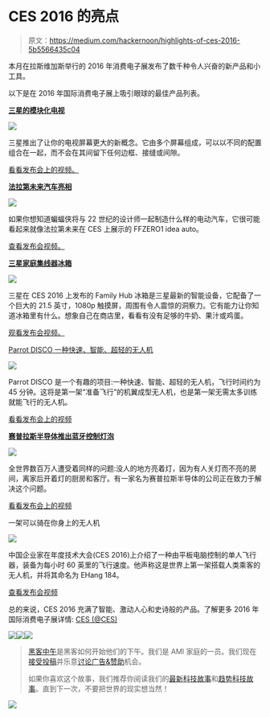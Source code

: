 # CES 2016 的亮点

> 原文：<https://medium.com/hackernoon/highlights-of-ces-2016-5b5566435c04>

本月在拉斯维加斯举行的 2016 年消费电子展发布了数千种令人兴奋的新产品和小工具。

以下是在 2016 年国际消费电子展上吸引眼球的最佳产品列表。

[**三星的模块化电视**](http://ideas.curcle.co/modular-samsung-tv-dream-tv-future/)

![](img/02a8238a07280d6366eab7885fc9301e.png)

三星推出了让你的电视屏幕更大的新概念。它由多个屏幕组成，可以以不同的配置组合在一起，而不会在其间留下任何边框、接缝或间隙。

[看看发布会上的视频。](http://ideas.curcle.co/modular-samsung-tv-dream-tv-future/)

[**法拉第未来汽车亮相**](http://ideas.curcle.co/faraday-unveils-electric-car-future/)

![](img/d925a727210415d98146399e9c748482.png)

如果你想知道蝙蝠侠将与 22 世纪的设计师一起制造什么样的电动汽车，它很可能看起来就像法拉第未来在 CES 上展示的 FFZERO1 idea auto。

[查看发布会视频。](http://ideas.curcle.co/faraday-unveils-electric-car-future/)

[**三星家庭集线器冰箱**](http://ideas.curcle.co/samsung-innovates-fridge-by-allowing-you-to-check-whats-inside/)

![](img/8335fd2bfc3ff3e14b5197d0c51b224e.png)

三星在 CES 2016 上发布的 Family Hub 冰箱是三星最新的智能设备，它配备了一个巨大的 21.5 英寸，1080p 触摸屏，周围有令人震惊的洞察力。它有能力让你知道冰箱里有什么。想象自己在商店里，看看有没有足够的牛奶、果汁或鸡蛋。

[观看发布会视频。](http://ideas.curcle.co/samsung-innovates-fridge-by-allowing-you-to-check-whats-inside/)

[Parrot DISCO 一种快速、智能、超轻的无人机](http://ideas.curcle.co/parrot-disco-fast-smart-ultra-light-drone/)

![](img/5d095d1bd6cfb5b6bd9ba1b99849e51e.png)

Parrot DISCO 是一个有趣的项目:一种快速、智能、超轻的无人机，飞行时间约为 45 分钟。这将是第一架“准备飞行”的机翼成型无人机，也是第一架无需太多训练就能飞行的无人机。

[看看发布会上的视频](http://ideas.curcle.co/parrot-disco-fast-smart-ultra-light-drone/)

[**赛普拉斯半导体推出蓝牙控制灯泡**](http://ideas.curcle.co/cypress-semiconductor-introduces-bluetooth-controlled-light-bulbs/)

![](img/aa3169b3365f52baade654f6c94b41b5.png)

全世界数百万人遭受着同样的问题:没人的地方亮着灯，因为有人关灯而不亮的房间，离家后开着灯的厨房和客厅。有一家名为赛普拉斯半导体的公司正在致力于解决这个问题。

[看看发布会上的视频](http://ideas.curcle.co/cypress-semiconductor-introduces-bluetooth-controlled-light-bulbs/)

一架可以骑在你身上的无人机

![](img/d8e1dbbf976c4611c51c97104d74f7d7.png)

中国企业家在年度技术大会(CES 2016)上介绍了一种由平板电脑控制的单人飞行器，装备为每小时 60 英里的飞行速度。他声称这是世界上第一架搭载人类乘客的无人机，并将其命名为 EHang 184。

[查看发布会视频](http://ideas.curcle.co/ehang-drone-can-actually-ride/)

总的来说，CES 2016 充满了智能、激动人心和史诗般的产品。了解更多 2016 年国际消费电子展详情: [CES (@CES)](https://twitter.com/CES)

[![](img/50ef4044ecd4e250b5d50f368b775d38.png)](http://bit.ly/HackernoonFB)[![](img/979d9a46439d5aebbdcdca574e21dc81.png)](https://goo.gl/k7XYbx)[![](img/2930ba6bd2c12218fdbbf7e02c8746ff.png)](https://goo.gl/4ofytp)

> [黑客中午](http://bit.ly/Hackernoon)是黑客如何开始他们的下午。我们是 AMI 家庭的一员。我们现在[接受投稿](http://bit.ly/hackernoonsubmission)并乐意[讨论广告&赞助](mailto:partners@amipublications.com)机会。
> 
> 如果你喜欢这个故事，我们推荐你阅读我们的[最新科技故事](http://bit.ly/hackernoonlatestt)和[趋势科技故事](https://hackernoon.com/trending)。直到下一次，不要把世界的现实想当然！

[![](img/be0ca55ba73a573dce11effb2ee80d56.png)](https://goo.gl/Ahtev1)